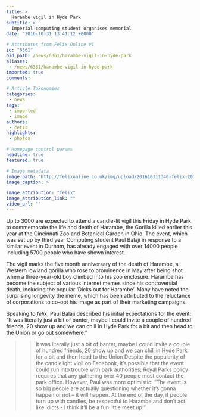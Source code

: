 ```yaml
---
title: >
  Harambe vigil in Hyde Park
subtitle: >
  Imperial computing student organises memorial
date: "2016-10-31 13:41:12 +0000"

# Attributes from Felix Online V1
id: "6361"
old_path: /news/6361/harambe-vigil-in-hyde-park
aliases:
 - /news/6361/harambe-vigil-in-hyde-park
imported: true
comments:

# Article Taxonomies
categories:
 - news
tags:
 - imported
 - image
authors:
 - cet13
highlights:
 - photos

# Homepage control params
headline: true
featured: true

# Image metadata
image_path: "http://felixonline.co.uk/img/upload/201610311340-felix-20161026_161827.jpg"
image_caption: >

image_attribution: "felix"
image_attribution_link: ""
video_url: ""
---
```


Up to 3000 are expected to attend a candle-lit vigil this Friday in Hyde Park to commemorate the life and death of Harambe, the Gorilla killed earlier this year at the Cincinnati Zoo and Botanical Garden in Ohio. The event, which was set up by third year Computing student Paul Balaji in response to a similar event in Durham, has already engaged with over 14000 people including 5700 people who have shown interest.

The vigil marks the five month anniversary of the death of Harambe, a Western lowland gorilla who rose to prominence in May after being shot when a three-year-old boy climbed into his zoo enclosure. Harambe has become the subject of various internet memes since his controversial death, including the popular ‘Dicks out for Harambe’. Many have noted the surprising longevity the meme, which has been attributed to the reluctance of corporations to co-opt his image as part of their marketing campaigns.

Speaking to _felix_, Paul Balaji described his initial expectations for the event: “It was literally just a bit of banter, maybe I could invite a couple of hundred friends, 20 show up and we can chill in Hyde Park for a bit and then head to the Union or go out somewhere.”
> > It was literally just a bit of banter, maybe I could invite a couple of hundred friends, 20 show up and we can chill in Hyde Park for a bit and then head to the Union
Despite the popularity of the candlelight vigil on Facebook, it’s possible that the event could run into trouble with park authorities; Royal Parks policy requires that any gathering over 40 people must contact the park office. However, Paul was more optimistic: “The event is so big people are actually questioning whether it’s gonna happen or not – it will happen. At the end of the day, if people turn up with candles, be respectful to Harambe and don’t act like idiots - I think it’ll be a fun little meet up.”
